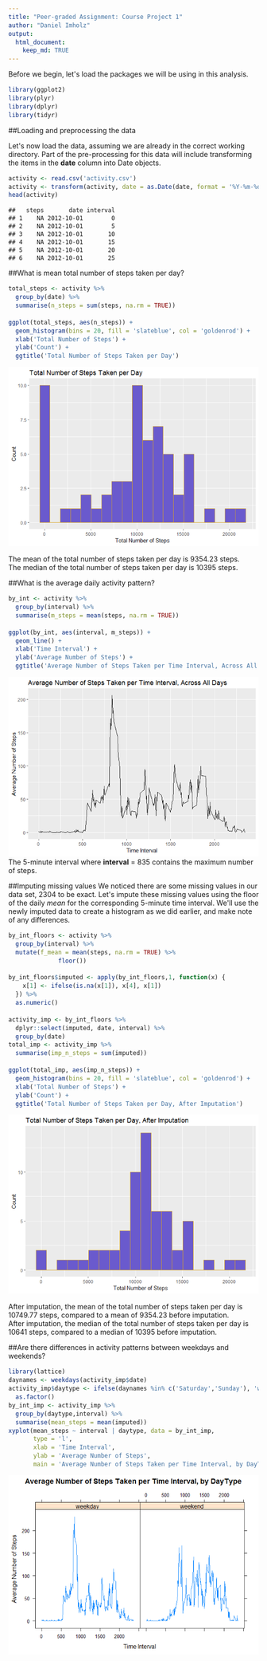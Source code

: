```yaml
---
title: "Peer-graded Assignment: Course Project 1"
author: "Daniel Imholz"
output: 
  html_document:
    keep_md: TRUE
---
```


Before we begin, let's load the packages we will be using in this analysis.


```r
library(ggplot2)
library(plyr)
library(dplyr)
library(tidyr)
```

##Loading and preprocessing the data

Let's now load the data, assuming we are already in the correct working directory. Part of the pre-processing for this data will include transforming the items in the **date** column into Date objects.


```r
activity <- read.csv('activity.csv')
activity <- transform(activity, date = as.Date(date, format = '%Y-%m-%d'))
head(activity)
```

```
##   steps       date interval
## 1    NA 2012-10-01        0
## 2    NA 2012-10-01        5
## 3    NA 2012-10-01       10
## 4    NA 2012-10-01       15
## 5    NA 2012-10-01       20
## 6    NA 2012-10-01       25
```

##What is mean total number of steps taken per day?

```r
total_steps <- activity %>%
  group_by(date) %>%
  summarise(n_steps = sum(steps, na.rm = TRUE))

ggplot(total_steps, aes(n_steps)) +
  geom_histogram(bins = 20, fill = 'slateblue', col = 'goldenrod') +
  xlab('Total Number of Steps') + 
  ylab('Count') +
  ggtitle('Total Number of Steps Taken per Day')
```

![](PA1_template_files/figure-html/total-1.png)<!-- -->

The mean of the total number of steps taken per day is 9354.23 steps.  
The median of the total number of steps taken per day is 10395 steps.

##What is the average daily activity pattern?

```r
by_int <- activity %>%
  group_by(interval) %>%
  summarise(m_steps = mean(steps, na.rm = TRUE))

ggplot(by_int, aes(interval, m_steps)) +
  geom_line() + 
  xlab('Time Interval') + 
  ylab('Average Number of Steps') +
  ggtitle('Average Number of Steps Taken per Time Interval, Across All Days') 
```

![](PA1_template_files/figure-html/mean_daily-1.png)<!-- -->
The 5-minute interval where **interval** = 835 contains the maximum number of steps.

##Imputing missing values
We noticed there are some missing values in our data set, 2304 to be exact. Let's impute these missing values using the floor of the daily *mean* for the corresponding 5-minute time interval. We'll use the newly imputed data to create a histogram as we did earlier, and make note of any differences.


```r
by_int_floors <- activity %>%
  group_by(interval) %>%
  mutate(f_mean = mean(steps, na.rm = TRUE) %>%
              floor())

by_int_floors$imputed <- apply(by_int_floors,1, function(x) {
    x[1] <- ifelse(is.na(x[1]), x[4], x[1])
  }) %>%
  as.numeric()

activity_imp <- by_int_floors %>%
  dplyr::select(imputed, date, interval) %>%
  group_by(date) 
total_imp <- activity_imp %>%
  summarise(imp_n_steps = sum(imputed))

ggplot(total_imp, aes(imp_n_steps)) +
  geom_histogram(bins = 20, fill = 'slateblue', col = 'goldenrod') +
  xlab('Total Number of Steps') + 
  ylab('Count') +
  ggtitle('Total Number of Steps Taken per Day, After Imputation')
```

![](PA1_template_files/figure-html/imputing-1.png)<!-- -->

After imputation, the mean of the total number of steps taken per day is 10749.77 steps, compared to a mean of 9354.23 before imputation.  
After imputation, the median of the total number of steps taken per day is 10641 steps, compared to a median of 10395 before imputation.

##Are there differences in activity patterns between weekdays and weekends?


```r
library(lattice)
daynames <- weekdays(activity_imp$date)
activity_imp$daytype <- ifelse(daynames %in% c('Saturday','Sunday'), 'weekend','weekday') %>%
  as.factor()
by_int_imp <- activity_imp %>%
  group_by(daytype,interval) %>%
  summarise(mean_steps = mean(imputed))
xyplot(mean_steps ~ interval | daytype, data = by_int_imp,
       type = 'l',
       xlab = 'Time Interval',
       ylab = 'Average Number of Steps',
       main = 'Average Number of Steps Taken per Time Interval, by DayType')
```

![](PA1_template_files/figure-html/weekday-1.png)<!-- -->
